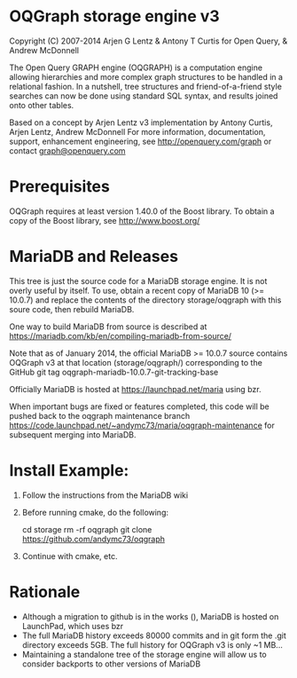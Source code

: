 OQGraph storage engine v3
=========================

Copyright (C) 2007-2014 Arjen G Lentz & Antony T Curtis for Open Query, & Andrew McDonnell

The Open Query GRAPH engine (OQGRAPH) is a computation engine allowing
hierarchies and more complex graph structures to be handled in a
relational fashion. In a nutshell, tree structures and
friend-of-a-friend style searches can now be done using standard SQL
syntax, and results joined onto other tables.

Based on a concept by Arjen Lentz
v3 implementation by Antony Curtis, Arjen Lentz, Andrew McDonnell
For more information, documentation, support, enhancement engineering,
see http://openquery.com/graph or contact graph@openquery.com

Prerequisites
=============

OQGraph requires at least version 1.40.0 of the Boost library. To
obtain a copy of the Boost library, see http://www.boost.org/

MariaDB and Releases
====================

This tree is just the source code for a MariaDB storage engine. It is not overly useful by itself.
To use, obtain a recent copy of MariaDB 10 (>= 10.0.7) and replace the contents of the directory
storage/oqgraph with this soure code, then rebuild MariaDB.

One way to build MariaDB from source is described at https://mariadb.com/kb/en/compiling-mariadb-from-source/

Note that as of January 2014, the official MariaDB >= 10.0.7 source contains OQGraph v3 at that 
location (storage/oqgraph/) corresponding to the GitHub git tag oqgraph-mariadb-10.0.7-git-tracking-base

Officially MariaDB is hosted at https://launchpad.net/maria using bzr.

When important bugs are fixed or features completed, this code will be pushed back to the oqgraph
maintenance branch https://code.launchpad.net/~andymc73/maria/oqgraph-maintenance for
subsequent merging into MariaDB.

Install Example:
================

1. Follow the instructions from the MariaDB wiki
2. Before running cmake, do the following:

    cd storage
    rm -rf oqgraph
    git clone https://github.com/andymc73/oqgraph

3. Continue with cmake, etc.

Rationale
=========

* Although a migration to github is in the works (), MariaDB is hosted on LaunchPad, which uses bzr
* The full MariaDB history exceeds 80000 commits and in git form the .git directory exceeds 5GB. The full history
  for OQGraph v3 is only ~1 MB...
* Maintaining a standalone tree of the storage engine will allow us to consider backports to other versions of MariaDB

